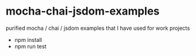 # mocha-chai-jsdom-examples
purified mocha / chai / jsdom examples that I have used for work projects

- npm install
- npm run test